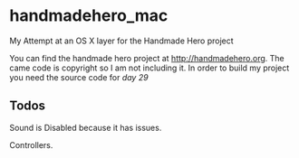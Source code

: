 handmadehero_mac
================

My Attempt at an OS X layer for the Handmade Hero project

You can find the handmade hero project at http://handmadehero.org. 
The came code is copyright so I am not including it. In order to build my project you need the source code for *day 29*


Todos
----------
Sound is Disabled because it has issues.

Controllers.
